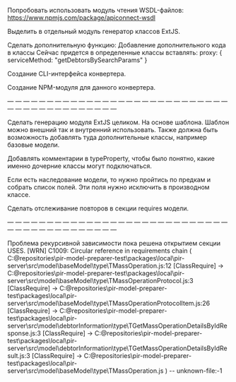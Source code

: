 

Попробовать использовать модуль чтения WSDL-файлов:
https://www.npmjs.com/package/apiconnect-wsdl


Выделить в отдельный модуль генератор классов ExtJS.

Сделать дополнительную функцию: 
Добавление дополнительного кода в классы
Сейчас придется в определенные классы вставлять: proxy: { serviceMethod: "getDebtorsBySearchParams" }

Создание CLI-интерфейса конвертера.

Создание NPM-модуля для данного конвертера.

— — — — — — — — — — — — — — — — — — — — — — — — — — — — — — — — — — — — — — — — — — 

Сделать генерацию модуля ExtJS целиком. 
На основе шаблона. Шаблон можно внешний так и внутренний использовать.
Также должна быть возможность добавлять туда дополнительные классы, например базовые модели.

Добавлять комментарии в typeProperty, чтобы было понятно, какие именно дочерние классы могут подключаться.

Если есть наследование модели, то нужно пройтись по предкам и собрать список полей.
Эти поля нужно исключить в производном классе.

Сделать отслеживание повторов в секции requires модели.

— — — — — — — — — — — — — — — — — — — — — — — — — — — — — — — — — — — — — — — — — — 

Проблема рекурсивной зависимости пока решена открытием секции USES.
[WRN] C1009: Circular reference in requirements chain (
C:\@repositories\pir-model-preparer-test\packages\local\pir-server\src\model\baseModel\type\TMassOperation.js:12 [ClassRequire] ->
C:\@repositories\pir-model-preparer-test\packages\local\pir-server\src\model\baseModel\type\TMassOperationProtocol.js:3 [ClassRequire] ->
C:\@repositories\pir-model-preparer-test\packages\local\pir-server\src\model\baseModel\type\TMassOperationProtocolItem.js:26 [ClassRequire] ->
C:\@repositories\pir-model-preparer-test\packages\local\pir-server\src\model\debtorInformation\type\TGetMassOperationDetailsByIdResponse.js:3 [ClassRequire] ->
C:\@repositories\pir-model-preparer-test\packages\local\pir-server\src\model\debtorInformation\type\TGetMassOperationDetailsByIdResult.js:3 [ClassRequire] ->
C:\@repositories\pir-model-preparer-test\packages\local\pir-server\src\model\baseModel\type\TMassOperation.js
) -- unknown-file:-1